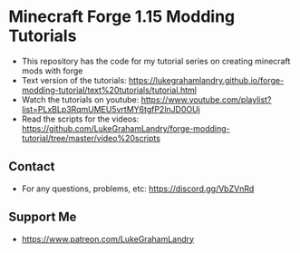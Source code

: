 # Minecraft Forge 1.15 Modding Tutorials
- This repository has the code for my tutorial series on creating minecraft mods with forge
- Text version of the tutorials: https://lukegrahamlandry.github.io/forge-modding-tutorial/text%20tutorials/tutorial.html
- Watch the tutorials on youtube: https://www.youtube.com/playlist?list=PLxBLp3RqmUMEU5vrtMY6tgfP2lnJD0OUj
- Read the scripts for the videos: https://github.com/LukeGrahamLandry/forge-modding-tutorial/tree/master/video%20scripts

## Contact
- For any questions, problems, etc: https://discord.gg/VbZVnRd

## Support Me
- https://www.patreon.com/LukeGrahamLandry
